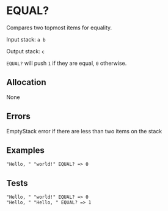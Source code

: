 # EQUAL?

Compares two topmost items for equality.

Input stack: `a b`

Output stack: `c`

`EQUAL?` will push `1` if they are equal, `0` otherwise.

## Allocation

None

## Errors

EmptyStack error if there are less than two items on the stack

## Examples

```
"Hello, " "world!" EQUAL? => 0
```

## Tests

```
"Hello, " "world!" EQUAL? => 0
"Hello, " "Hello, " EQUAL? => 1
```